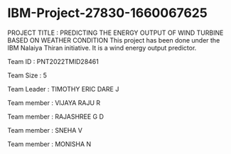 # IBM-Project-27830-1660067625
PROJECT TITLE : PREDICTING THE ENERGY OUTPUT OF WIND TURBINE BASED ON WEATHER CONDITION
This project has been done under the IBM Nalaiya Thiran initiative. It is a wind energy output predictor.

Team ID : PNT2022TMID28461

Team Size : 5

Team Leader : TIMOTHY ERIC DARE J

Team member : VIJAYA RAJU R

Team member : RAJASHREE G D

Team member : SNEHA V

Team member : MONISHA N


